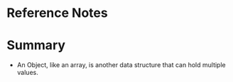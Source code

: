 # Reference Notes

# Summary
- An Object, like an array, is another data structure that can hold multiple values.
